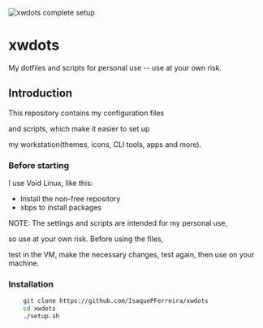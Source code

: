 ![xwdots complete setup]()

# xwdots

My dotfiles and scripts for personal use -- use at your own risk.

## Introduction

This repository contains my configuration files

and scripts, which make it easier to set up 

my workstation(themes, icons, CLI tools, apps and more).

### Before starting

I use Void Linux, like this:
- Install the non-free repository
- xbps to install packages

NOTE: The settings and scripts are intended for my personal use,

so use at your own risk. Before using the files,

test in the VM, make the necessary changes, test again, then use on your machine.

### Installation

```sh
    git clone https://github.com/IsaquePFerreira/xwdots
    cd xwdots
    ./setup.sh
```



